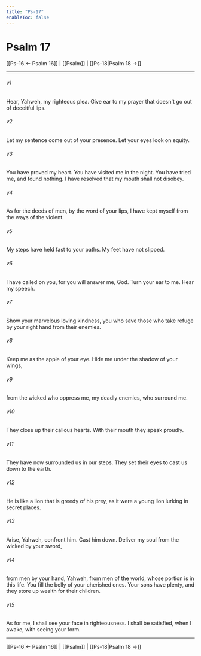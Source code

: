 ```yaml
---
title: "Ps-17"
enableToc: false
---
```

# Psalm 17

[[Ps-16|← Psalm 16]] | [[Psalm]] | [[Ps-18|Psalm 18 →]]
***



###### v1 
Hear, Yahweh, my righteous plea. Give ear to my prayer that doesn't go out of deceitful lips. 

###### v2 
Let my sentence come out of your presence. Let your eyes look on equity. 

###### v3 
You have proved my heart. You have visited me in the night. You have tried me, and found nothing. I have resolved that my mouth shall not disobey. 

###### v4 
As for the deeds of men, by the word of your lips, I have kept myself from the ways of the violent. 

###### v5 
My steps have held fast to your paths. My feet have not slipped. 

###### v6 
I have called on you, for you will answer me, God. Turn your ear to me. Hear my speech. 

###### v7 
Show your marvelous loving kindness, you who save those who take refuge by your right hand from their enemies. 

###### v8 
Keep me as the apple of your eye. Hide me under the shadow of your wings, 

###### v9 
from the wicked who oppress me, my deadly enemies, who surround me. 

###### v10 
They close up their callous hearts. With their mouth they speak proudly. 

###### v11 
They have now surrounded us in our steps. They set their eyes to cast us down to the earth. 

###### v12 
He is like a lion that is greedy of his prey, as it were a young lion lurking in secret places. 

###### v13 
Arise, Yahweh, confront him. Cast him down. Deliver my soul from the wicked by your sword, 

###### v14 
from men by your hand, Yahweh, from men of the world, whose portion is in this life. You fill the belly of your cherished ones. Your sons have plenty, and they store up wealth for their children. 

###### v15 
As for me, I shall see your face in righteousness. I shall be satisfied, when I awake, with seeing your form.

***
[[Ps-16|← Psalm 16]] | [[Psalm]] | [[Ps-18|Psalm 18 →]]
